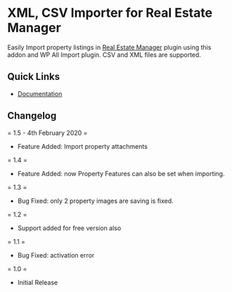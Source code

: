 # XML, CSV Importer for Real Estate Manager
<p>Easily Import property listings in <a href="https://webcodingplace.com/real-estate-manager-wordpress-plugin/">Real Estate Manager</a> plugin using this addon and WP All Import plugin. CSV and XML files are supported.
</p>

<h2 id="item-description__quick-links">Quick Links</h2>
<ul>
	<li><a href="http://kb.webcodingplace.com/real-estate-manager/importer-for-wp-all-import-xml-csv/">Documentation</a></li>
</ul>
<h2 id="item-description__changelog">Changelog</h2>

= 1.5 - 4th February 2020 =

* Feature Added: Import property attachments

= 1.4 =

* Feature Added: now Property Features can also be set when importing. 

= 1.3 =

* Bug Fixed: only 2 property images are saving is fixed.

= 1.2 =

* Support added for free version also

= 1.1 =

* Bug Fixed: activation error

= 1.0 =

* Initial Release